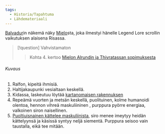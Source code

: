 ```yaml
---
tags:
  - Historia/Tapahtuma
  - Lähdemateriaali
---
```

[Balvadur](Balvadur.md)in näkemä näky [Mielo](Mielo.md)sta, joka ilmestyi hänelle Legend Lore scrollin vaikutuksen alaisena Risassa.

>[!question] Vahvistamaton 
>> Kohta 4. kertoo [Mielon Alrundin ja Thivratassan sopimuksesta](Mielon%20Alrundin%20ja%20Thivratassan%20sopimus.md)
###### Kuvaus

1. Ralfon, kipeitä ihmisiä.
2.  Haltijakaupunki vesialtaan keskellä.
3. Kidassa, laskeutuu löytää [kartanomaisen rakennuksen](Filverelin%20kirjasto.md)
3. Repeämä vuorten ja metsän keskellä, puolituinen, kolme humanoidi olentoa, hennon vihreä maskuliininen , purppura pyörre energiaa, valkoinen siron naisellinen. 
4. [Puoltiuisnainen kättelee maskuliinista](Mielon%20Alrundin%20ja%20Thivratassan%20sopimus.md), siro menee imeytyy heidän kättelyynsä ja käsissä syntyy neljä siementä. Purppura seisoo vain taustalla, eikä tee mitään.